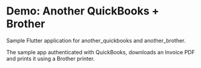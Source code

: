 # Demo: Another QuickBooks + Brother 

Sample Flutter application for another_quickbooks and another_brother. 

The sample app authenticated with QuickBooks, downloads an Invoice PDF and prints it using a Brother printer.

